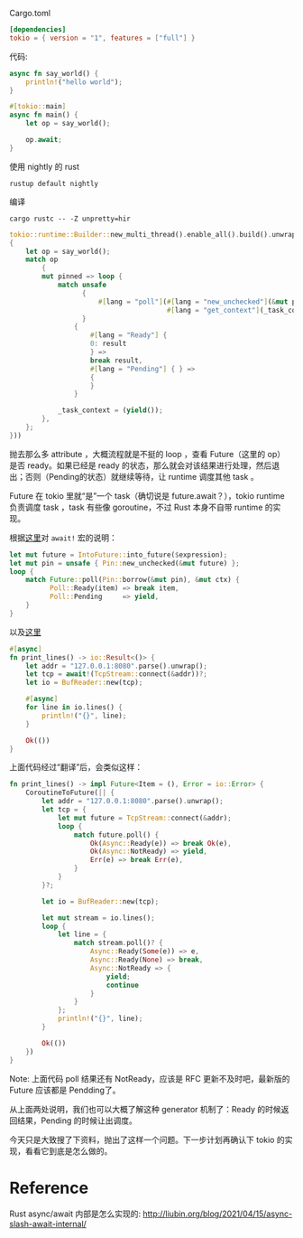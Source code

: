 

Cargo.toml

```toml
[dependencies]
tokio = { version = "1", features = ["full"] }
```

代码:

```rust
async fn say_world() {
    println!("hello world");
}

#[tokio::main]
async fn main() {
    let op = say_world();

    op.await;
}
```


使用 nightly 的 rust

```
rustup default nightly
```

编译

```
cargo rustc -- -Z unpretty=hir
```

```rust
tokio::runtime::Builder::new_multi_thread().enable_all().build().unwrap().block_on(#[lang = "from_generator"](|mut _task_context|
{
    let op = say_world();
    match op
        {
        mut pinned => loop {
            match unsafe
                  {
                      #[lang = "poll"](#[lang = "new_unchecked"](&mut pinned),
                                       #[lang = "get_context"](_task_context))
                  }
                {
                    #[lang = "Ready"] {
                    0: result
                    } =>
                    break result,
                    #[lang = "Pending"] { } =>
                    {
                    }
                }

            _task_context = (yield());
        },
    };
}))
```

抛去那么多 attribute ，大概流程就是不挺的 loop ，查看 Future（这里的 op） 是否 ready。如果已经是 ready 的状态，那么就会对该结果进行处理，然后退出；否则（Pending的状态）就继续等待，让 runtime 调度其他 task 。

Future 在 tokio 里就“是”一个 task（确切说是 future.await？），tokio runtime 负责调度 task ，task 有些像 goroutine，不过 Rust 本身不自带 runtime 的实现。

根据[这里](https://rust-lang.github.io/rfcs/2394-async_await.html#the-expansion-of-await)对 `await!` 宏的说明：

```rust
let mut future = IntoFuture::into_future($expression);
let mut pin = unsafe { Pin::new_unchecked(&mut future) };
loop {
    match Future::poll(Pin::borrow(&mut pin), &mut ctx) {
          Poll::Ready(item) => break item,
          Poll::Pending     => yield,
    }
}
```

以及[这里](https://rust-lang.github.io/rfcs/2033-experimental-coroutines.html)

```rust
#[async]
fn print_lines() -> io::Result<()> {
    let addr = "127.0.0.1:8080".parse().unwrap();
    let tcp = await!(TcpStream::connect(&addr))?;
    let io = BufReader::new(tcp);

    #[async]
    for line in io.lines() {
        println!("{}", line);
    }

    Ok(())
}
```

上面代码经过“翻译”后，会类似这样：

```rust
fn print_lines() -> impl Future<Item = (), Error = io::Error> {
    CoroutineToFuture(|| {
        let addr = "127.0.0.1:8080".parse().unwrap();
        let tcp = {
            let mut future = TcpStream::connect(&addr);
            loop {
                match future.poll() {
                    Ok(Async::Ready(e)) => break Ok(e),
                    Ok(Async::NotReady) => yield,
                    Err(e) => break Err(e),
                }
            }
        }?;

        let io = BufReader::new(tcp);

        let mut stream = io.lines();
        loop {
            let line = {
                match stream.poll()? {
                    Async::Ready(Some(e)) => e,
                    Async::Ready(None) => break,
                    Async::NotReady => {
                        yield;
                        continue
                    }
                }
            };
            println!("{}", line);
        }

        Ok(())
    })
}
```

Note: 上面代码 poll 结果还有 NotReady，应该是 RFC 更新不及时吧，最新版的 Future 应该都是 Pendding了。

从上面两处说明，我们也可以大概了解这种 generator 机制了：Ready 的时候返回结果，Pending 的时候让出调度。

今天只是大致搜了下资料，抛出了这样一个问题。下一步计划再确认下 tokio 的实现，看看它到底是怎么做的。

# Reference

Rust async/await 内部是怎么实现的: http://liubin.org/blog/2021/04/15/async-slash-await-internal/